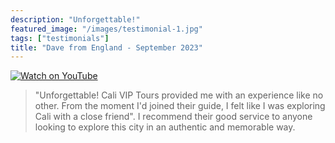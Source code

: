 ```yaml
---
description: "Unforgettable!"
featured_image: "/images/testimonial-1.jpg"
tags: ["testimonials"]
title: "Dave from England - September 2023"
---
```


[![Watch on YouTube](https://i.imgur.com/AdSRuKH.jpg)](../testimonial-1/testimonial-1.html)

> "Unforgettable! Cali VIP Tours provided me with an experience like no other. From the moment I'd joined their guide, I felt like I was exploring Cali with a close friend". I recommend their good service to anyone looking to explore this city in an authentic and memorable way.
